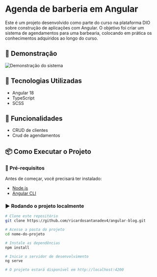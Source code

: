 # Agenda de barberia em Angular

Este é um projeto desenvolvido como parte do curso na plataforma DIO sobre construção de aplicações com Angular. O objetivo foi criar um sistema de agendamentos para uma barbearia, colocando em prática os conhecimentos adquiridos ao longo do curso.

## 📸 Demonstração
![Demonstração do sistema](https://github.com/ricardosantanadev4/barber-shop-angular/blob/main/Baber-shop.gif)

## 🚀 Tecnologias Utilizadas
- Angular 18
- TypeScript
- SCSS

## 🔧 Funcionalidades
- CRUD de clientes
- Crud de agendamentos

## 📦 Como Executar o Projeto

### 🔨 Pré-requisitos
Antes de começar, você precisará ter instalado:
- [Node.js](https://nodejs.org/)
- [Angular CLI](https://angular.io/cli)

### ▶️ Rodando o projeto localmente
```bash
# Clone este repositório
git clone https://github.com/ricardosantanadev4/angular-blog.git

# Acesse a pasta do projeto
cd nome-do-projeto

# Instale as dependências
npm install

# Inicie o servidor de desenvolvimento
ng serve

# O projeto estará disponível em http://localhost:4200
